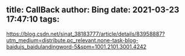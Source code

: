 title: CallBack
author: Bing
date: 2021-03-23 17:47:10
tags:
---
https://blog.csdn.net/sinat_38183777/article/details/83958887?utm_medium=distribute.pc_relevant.none-task-blog-baidujs_baidulandingword-5&spm=1001.2101.3001.4242